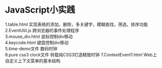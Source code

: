# JavaScript小实践
1.table.html 实现表格的添加，删除，多关键字，模糊查找，筛选，排序功能<br>
2.EventUtil.js 跨浏览器的事件处理程序<br>
3.mouse_div.html 鼠标控制div移动<br>
4.keycode.html 键盘控制div移动<br>
5.time-demo文件 数码时钟<br>
6.pure css3 clock文件 转载纯CSS3打造精致时钟
7.ContextEvent1.html Web上自定义上下文菜单的基本结构 

